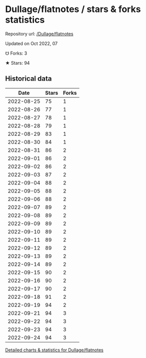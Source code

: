 # Dullage/flatnotes / stars & forks statistics

Repository url: [/Dullage/flatnotes](https://github.com/Dullage/flatnotes)

Updated on Oct 2022, 07

☋ Forks: 3

★ Stars: 94

## Historical data
| Date | Stars | Forks |
|------|-------|-------|
| 2022-08-25 | 75 | 1 | 
| 2022-08-26 | 77 | 1 | 
| 2022-08-27 | 78 | 1 | 
| 2022-08-28 | 79 | 1 | 
| 2022-08-29 | 83 | 1 | 
| 2022-08-30 | 84 | 1 | 
| 2022-08-31 | 86 | 2 | 
| 2022-09-01 | 86 | 2 | 
| 2022-09-02 | 86 | 2 | 
| 2022-09-03 | 87 | 2 | 
| 2022-09-04 | 88 | 2 | 
| 2022-09-05 | 88 | 2 | 
| 2022-09-06 | 88 | 2 | 
| 2022-09-07 | 89 | 2 | 
| 2022-09-08 | 89 | 2 | 
| 2022-09-09 | 89 | 2 | 
| 2022-09-10 | 89 | 2 | 
| 2022-09-11 | 89 | 2 | 
| 2022-09-12 | 89 | 2 | 
| 2022-09-13 | 89 | 2 | 
| 2022-09-14 | 89 | 2 | 
| 2022-09-15 | 90 | 2 | 
| 2022-09-16 | 90 | 2 | 
| 2022-09-17 | 90 | 2 | 
| 2022-09-18 | 91 | 2 | 
| 2022-09-19 | 94 | 2 | 
| 2022-09-21 | 94 | 3 | 
| 2022-09-22 | 94 | 3 | 
| 2022-09-23 | 94 | 3 | 
| 2022-09-24 | 94 | 3 | 


[Detailed charts & statistics for Dullage/flatnotes](https://reviewgithub.com/rep/Dullage/flatnotes)
